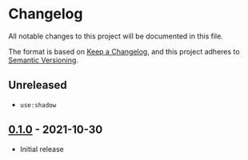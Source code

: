 # Changelog

All notable changes to this project will be documented in this file.

The format is based on [Keep a Changelog](https://keepachangelog.com/en/1.0.0/),
and this project adheres to [Semantic Versioning](https://semver.org/spec/v2.0.0.html).

## Unreleased

- `use:shadow`

## [0.1.0](https://github.com/metonym/svelte-style/releases/tag/v0.1.0) - 2021-10-30

- Initial release
